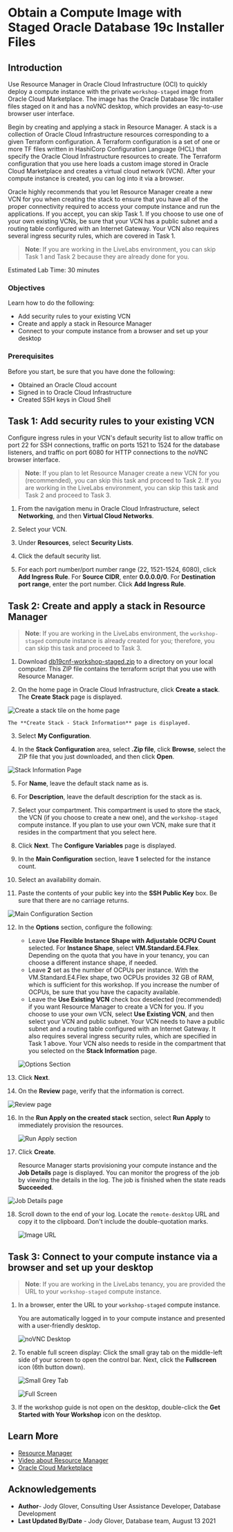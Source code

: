 # Obtain a Compute Image with Staged Oracle Database 19c Installer Files

## Introduction
Use Resource Manager in Oracle Cloud Infrastructure (OCI) to quickly deploy a compute instance with the private `workshop-staged` image from Oracle Cloud Marketplace. The image has the Oracle Database 19c installer files staged on it and has a noVNC desktop, which provides an easy-to-use browser user interface.

Begin by creating and applying a stack in Resource Manager. A stack is a collection of Oracle Cloud Infrastructure resources corresponding to a given Terraform configuration. A Terraform configuration is a set of one or more TF files written in HashiCorp Configuration Language (HCL) that specify the Oracle Cloud Infrastructure resources to create. The Terraform configuration that you use here loads a custom image stored in Oracle Cloud Marketplace and creates a virtual cloud network (VCN). After your compute instance is created, you can log into it via a browser.

Oracle highly recommends that you let Resource Manager create a new VCN for you when creating the stack to ensure that you have all of the proper connectivity required to access your compute instance and run the applications. If you accept, you can skip Task 1. If you choose to use one of your own existing VCNs, be sure that your VCN has a public subnet and a routing table configured with an Internet Gateway. Your VCN also requires several ingress security rules, which are covered in Task 1.

> **Note**: If you are working in the LiveLabs environment, you can skip Task 1 and Task 2 because they are already done for you.

Estimated Lab Time: 30 minutes

### Objectives

Learn how to do the following:

- Add security rules to your existing VCN
- Create and apply a stack in Resource Manager
- Connect to your compute instance from a browser and set up your desktop


### Prerequisites

Before you start, be sure that you have done the following:

- Obtained an Oracle Cloud account
- Signed in to Oracle Cloud Infrastructure
- Created SSH keys in Cloud Shell

## Task 1: Add security rules to your existing VCN

Configure ingress rules in your VCN's default security list to allow traffic on port 22 for SSH connections, traffic on ports 1521 to 1524 for the database listeners, and traffic on port 6080 for HTTP connections to the noVNC browser interface.

> **Note**: If you plan to let Resource Manager create a new VCN for you (recommended), you can skip this task and proceed to Task 2. If you are working in the LiveLabs environment, you can skip this task and Task 2 and proceed to Task 3.

1. From the navigation menu in Oracle Cloud Infrastructure, select **Networking**, and then **Virtual Cloud Networks**.

2. Select your VCN.

3. Under **Resources**, select **Security Lists**.

4. Click the default security list.

5. For each port number/port number range (22, 1521-1524, 6080), click **Add Ingress Rule**. For **Source CIDR**, enter **0.0.0.0/0**. For **Destination port range**, enter the port number. Click **Add Ingress Rule**.

## Task 2: Create and apply a stack in Resource Manager

> **Note**: If you are working in the LiveLabs environment, the `workshop-staged` compute instance is already created for you; therefore, you can skip this task and proceed to Task 3.

1. Download [db19cnf-workshop-staged.zip](https://objectstorage.eu-frankfurt-1.oraclecloud.com/p/8ymA1czX8XRytfobEBedr8guxJfPwZ9gRUH2PZjbk2AeQBnFHMM06si6NSitFeqY/n/frmwj0cqbupb/b/19cNewFeatures/o/19cnf-workshop-staged.zip) to a directory on your local computer. This ZIP file contains the terraform script that you use with Resource Manager.

2. On the home page in Oracle Cloud Infrastructure, click **Create a stack**. The **Create Stack** page is displayed.

  ![Create a stack tile on the home page](images/create-a-stack.png)

    The **Create Stack - Stack Information** page is displayed.

3. Select **My Configuration**.

4. In the **Stack Configuration** area, select **.Zip file**, click **Browse**, select the ZIP file that you just downloaded, and then click **Open**.

  ![Stack Information Page](images/stack-information-page-workshop-installed-needs-updating.png "Stack Information page")

5. For **Name**, leave the default stack name as is.

6. For **Description**, leave the default description for the stack as is.

7. Select your compartment. This compartment is used to store the stack, the VCN (if you choose to create a new one), and the `workshop-staged` compute instance. If you plan to use your own VCN, make sure that it resides in the compartment that you select here.

8. Click **Next**. The **Configure Variables** page is displayed.

9. In the **Main Configuration** section, leave **1** selected for the instance count.

10. Select an availability domain.

11. Paste the contents of your public key into the **SSH Public Key** box. Be sure that there are no carriage returns.

  ![Main Configuration Section](images/main-configuration-section.png "Main Configuration Section")

12. In the **Options** section, configure the following:

    - Leave **Use Flexible Instance Shape with Adjustable OCPU Count** selected. For **Instance Shape**, select **VM.Standard.E4.Flex**. Depending on the quota that you have in your tenancy, you can choose a different instance shape, if needed.
    - Leave **2** set as the number of OCPUs per instance. With the VM.Standard.E4.Flex shape, two OCPUs provides 32 GB of RAM, which is sufficient for this workshop. If you increase the number of OCPUs, be sure that you have the capacity available.
    - Leave the **Use Existing VCN** check box deselected (recommended) if you want Resource Manager to create a VCN for you. If you choose to use your own VCN, select **Use Existing VCN**, and then select your VCN and public subnet. Your VCN needs to have a public subnet and a routing table configured with an Internet Gateway. It also requires several ingress security rules, which are specified in Task 1 above. Your VCN also needs to reside in the compartment that you selected on the **Stack Information** page.

    ![Options Section](images/options-section.png "Options Section")

13. Click **Next**.

15. On the **Review** page, verify that the information is correct.

  ![Review page](images/review-page-needs-updating.png "Review page")

16. In the **Run Apply on the created stack** section, select **Run Apply** to immediately provision the resources.

    ![Run Apply section](images/run-apply-section.png "Run Apply Section")

17. Click **Create**.

    Resource Manager starts provisioning your compute instance and the **Job Details** page is displayed. You can monitor the progress of the job by viewing the details in the log. The job is finished when the state reads **Succeeded**.

  ![Job Details page](images/job-details-page-needs-updating.png "Job Details page")


18. Scroll down to the end of your log. Locate the `remote-desktop` URL and copy it to the clipboard. Don't include the double-quotation marks.

    ![Image URL](images/image-url-needs-updating.png "Image URL")



## Task 3: Connect to your compute instance via a browser and set up your desktop

> **Note**: If you are working in the LiveLabs tenancy, you are provided the URL to your `workshop-staged` compute instance.

1. In a browser, enter the URL to your `workshop-staged` compute instance.

   You are automatically logged in to your compute instance and presented with a user-friendly desktop.

    ![noVNC Desktop](images/noVNC-desktop-needs-updating.png "noVNC Desktop")

2. To enable full screen display: Click the small gray tab on the middle-left side of your screen to open the control bar. Next, click the **Fullscreen** icon (6th button down).

    ![Small Grey Tab](images/small-grey-tab.png "Small Grey Tab")

    ![Full Screen](images/full-screen.png "Full Screen")

3. If the workshop guide is not open on the desktop, double-click the **Get Started with Your Workshop** icon on the desktop.



## Learn More

- [Resource Manager](https://docs.oracle.com/en-us/iaas/Content/ResourceManager/Concepts/landing.htm#ResourceManager)
- [Video about Resource Manager](https://youtu.be/udJdVCz5HYs)
- [Oracle Cloud Marketplace](https://cloudmarketplace.oracle.com/marketplace/en_US/homePage.jspx)

## Acknowledgements

- **Author**- Jody Glover, Consulting User Assistance Developer, Database Development
- **Last Updated By/Date** - Jody Glover, Database team, August 13 2021

